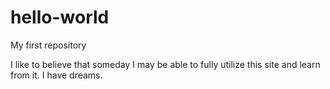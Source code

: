# hello-world
My first repository

I like to believe that someday I may be able to fully utilize this site and learn from it.
I have dreams.

